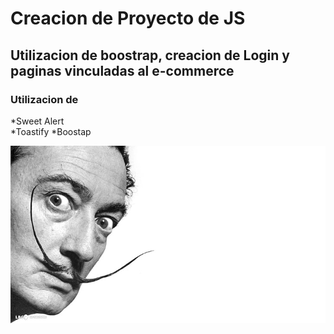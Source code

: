 # Creacion de Proyecto de JS
## Utilizacion de boostrap, creacion de Login y paginas vinculadas al e-commerce
### Utilizacion de 
*Sweet Alert  
*Toastify
*Boostap

![imagen-de-fondo](./fotos/salvador-dali-wallpaper-preview.jpg)

